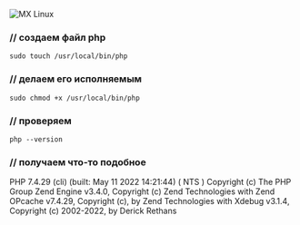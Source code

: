 ![MX Linux](https://img.shields.io/badge/-MX%20Linux-%23000000?style=for-the-badge&logo=MXlinux&logoColor=white)
<h3>// создаем файл php</h3>
<code>sudo touch /usr/local/bin/php</code>
<h3>// делаем его исполняемым</h3>
<code>sudo chmod +x /usr/local/bin/php</code>
<h3>// проверяем</h3>
<code>php --version</code>
<h3>// получаем что-то подобное</h3>
<p>
    PHP 7.4.29 (cli) (built: May 11 2022 14:21:44) ( NTS )
    Copyright (c) The PHP Group
    Zend Engine v3.4.0, Copyright (c) Zend Technologies
    with Zend OPcache v7.4.29, Copyright (c), by Zend Technologies
    with Xdebug v3.1.4, Copyright (c) 2002-2022, by Derick Rethans
</p>
